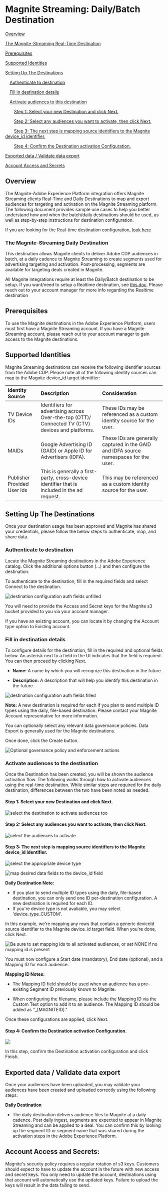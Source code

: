 # Magnite Streaming: Daily/Batch Destination

[Overview](#overview)

[The Magnite-Streaming Real-Time Destination](#the-magnite-streaming-real-time-destination)

[Prerequisites](#prerequisites)

[Supported Identities](#supported-identities)

[Setting Up The
Destinations](#setting-up-the-destinations)

&ensp;&ensp;[Authenticate to destination](#authenticate-to-destination)

&ensp;&ensp;[Fill in destination details](#fill-in-destination-details)

&ensp;&ensp;[Activate audiences to this destination](#activate-audiences-to-the-destination)

&ensp;&ensp;&ensp;&ensp;[Step 1: Select your new Destination and click Next.](#step-1-select-your-new-destination-and-click-next)

&ensp;&ensp;&ensp;&ensp;[Step 2: Select any audiences you want to activate, then click Next.](#step-2-select-any-audiences-you-want-to-activate-then-click-next) 

&ensp;&ensp;&ensp;&ensp;[Step 3: The next step is mapping source identifiers to the Magnite device_id identifier.](#step-3-the-next-step-is-mapping-source-identifiers-to-the-magnite-device_id-identifier)

&ensp;&ensp;&ensp;&ensp;[Step 4: Confirm the Destination activation Configuration.](#step-4-confirm-the-destination-activation-configuration)

[Exported data / Validate data export](#exported-data--validate-data-export)

[Account Access and Secrets](#account-access-and-secrets)

## Overview

The Magnite-Adobe Experience Platform integration offers Magnite Streaming clients Real-Time and Daily Destinations to map and export audiences for targeting and activation on the Magnite Streaming platform. The following document provides sample use cases to help you better understand how and when the batch/daily destinations should be used, as well as step-by-step instructions for destination configuration.

If you are looking for the Real-time destination configuration, [look here](magnite-streaming.md)

### **The Magnite-Streaming Daily Destination**

This destination allows Magnite clients to deliver Adobe CDP audiences in batch, at a daily cadence to Magnite Streaming to create segments used for advertising targeting and activation. Post-processing, segments are available for targeting deals created in Magnite.

All Magnite integrations require at least the Daily/Batch destination to be setup. If you want/need to setup a Realtime destination, see [this doc](magnite-streaming.md). Please reach out to your account manager for more info regarding the Realtime destination

### 

## Prerequisites

To use the Magnite destinations in the Adobe Experience Platform, users must first have a Magnite Streaming account. If you have a Magnite Streaming account, please reach out to your account manager to gain access to the Magnite destinations.

## Supported Identities

Magnite Streaming destinations can receive the following identifier sources from the Adobe CDP. Please note all of the following identity sources can map to the Magnite device_id target identifier:

| Identity Source             | Description                                                                                      | Consideration                                                                         |
|:--------------------------- |:------------------------------------------------------------------------------------------------ |:------------------------------------------------------------------------------------- |
| TV Device IDs               | Identifiers for advertising across Over-the-top (OTT)/ Connected TV (CTV) devices and platforms. | These IDs may be referenced as a custom identity source for the user.                 |
| MAIDs                       | Google Advertising ID (GAID) or Apple ID for Advertisers (IDFA).                                 | These IDs are generally captured in the GAID and IDFA source namespaces for the user. |
| Publisher Provided User Ids | This is generally a first-party, cross-device identifier that is included in the ad request.     | This may be referenced as a custom identity source for the user.                      |

## Setting Up The Destinations

Once your destination usage has been approved and Magnite has shared your credentials, please follow the below steps to authenticate, map, and share data.

### **Authenticate to destination**

Locate the Magnite Streaming destinations in the Adobe Experience catalog. Click the additional options button (\...) and then configure the destination.

To authenticate to the destination, fill in the required fields and select Connect to the destination.

![destination configuration auth fields unfilled](../../assets/catalog/advertising/magnite/destination-batch-config-auth-unfilled.png)

You will need to provide the Access and Secret keys for the Magnite s3 bucket provided to you via your account manager. 

If you have an existing account, you can locate it by changing the Account type option to Existing account.

### **Fill in destination details**

To configure details for the destination, fill in the required and optional fields below. An asterisk next to a field in the UI indicates that the field is required. You can then proceed by clicking Next.

- **Name:** A name by which you will recognize this destination in the
  future.

- **Description:** A description that will help you identify this
  destination in the future.

![destination configuration auth fields filled](../../assets/catalog/advertising/magnite/destination-batch-config-auth-filled.png)

**Note:** A new destination is required for each if you plan to send multiple ID types using the daily, file-based destination. Please contact your Magnite Account representative for more information.

You can optionally select any relevant data governance policies. Data Export is generally used for the Magnite destinations.

Once done, click the Create button.

![Optional governance policy and enforcement actions](../../assets/catalog/advertising/magnite/destination-batch-config-grouping-policy.png)

### 

### **Activate audiences to the destination**

Once the Destination has been created, you will be shown the audience activation flow. The following walks through how to activate audiences using the real-time destination. While similar steps are required for the daily destination, differences between the two have been noted as needed.

#### Step 1: Select your new Destination and click Next.

![select the destination to activate audiences too](../../assets/catalog/advertising/magnite/destination-batch-active-audience-select-destination.png)

#### Step 2: Select any audiences you want to activate, then click Next.

![select the audiences to activate](../../assets/catalog/advertising/magnite/destination-batch-active-audience-select-audience.png)

#### Step 3: The next step is mapping source identifiers to the Magnite device_id identifier.

![select the appropriate device type](../../assets/catalog/advertising/magnite/destination-batch-active-audience-select-device-type.png)

![map desired data fields to the device_id field](../../assets/catalog/advertising/magnite/destination-batch-active-audience-field-mapping.png)

**Daily Destination Note:**

- If you plan to send multiple ID types using the daily, file-based destination, you can only send one ID per-destination configuration. A new destination is required for each ID.
- If you're device type is not avaliable, you may select 'device_type_CUSTOM'.

In this example, we're mapping any rows that contain a generic deviceId source identifier to the Magnite device_id target field. When you're done, click Next.

![Be sure to set mapping ids to all activated audiences, or set NONE if no mapping id is present](../../assets/catalog/advertising/magnite/destination-batch-active-audience-mappingid.png)

You must now configure a Start date (mandatory), End date (optional), and a Mapping ID for each audience.

**Mapping ID Notes:**

- The Mapping ID field should be used when an audience has a pre-existing Segment ID previously known to Magnite.

- When configuring the filename, please include the Mapping ID via the Custom Text option to add it to an audience. The Mapping ID should be added as "\_\[MAGNITEID\]."

Once these configurations are applied, click Next.

#### Step 4: Confirm the Destination activation Configuration.

![](../../assets/catalog/advertising/magnite/destination-batch-active-audience-review.png)

In this step, confirm the Destination activation configuration and click Finish.

## Exported data / Validate data export

Once your audiences have been uploaded, you may validate your audiences have been created and uploaded correctly using the following steps:

**Daily Destination**

- The daily destination delivers audience files to Magnite at a daily cadence. Post daily ingest, segments are expected to appear in Magnite Streaming and can be applied to a deal. You can confirm this by looking up the segment ID or segment name that was shared during the activation steps in the Adobe Experience Platform.

## Account Access and Secrets:

Magnite's security policy requires a regular rotation of s3 keys. Customers should expect to have to update the account in the future with new access and secret keys. You only need to update the account, destinations using that account will automatically use the updated keys. Failure to upload the keys will result in the data failing to send.
